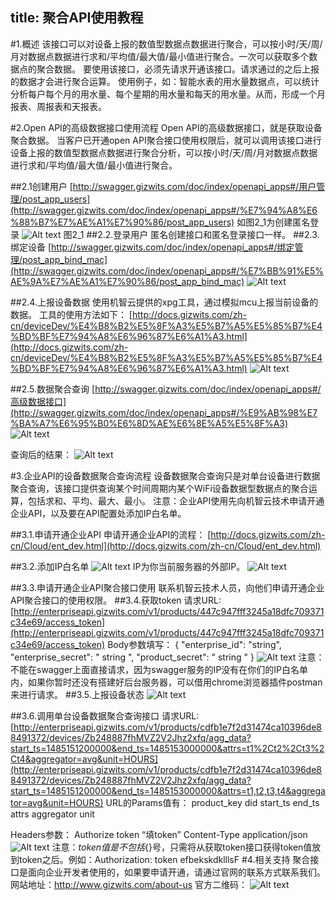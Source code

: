 title: 聚合API使用教程
----
#1.概述
该接口可以对设备上报的数值型数据点数据进行聚合，可以按小时/天/周/月对数据点数据进行求和/平均值/最大值/最小值进行聚合。一次可以获取多个数据点的聚合数据。
要使用该接口，必须先请求开通该接口。请求通过的之后上报的数据才会进行聚合运算。
使用例子，如：智能水表的用水量数据点，可以统计分析每户每个月的用水量、每个星期的用水量和每天的用水量。从而，形成一个月报表、周报表和天报表。 

#2.Open API的高级数据接口使用流程
Open API的高级数据接口，就是获取设备聚合数据。
当客户已开通open API聚合接口使用权限后，就可以调用该接口进行设备上报的数值型数据点数据进行聚合分析，可以按小时/天/周/月对数据点数据进行求和/平均值/最大值/最小值进行聚合。

##2.1创建用户
[http://swagger.gizwits.com/doc/index/openapi_apps#/用户管理/post_app_users](http://swagger.gizwits.com/doc/index/openapi_apps#/%E7%94%A8%E6%88%B7%E7%AE%A1%E7%90%86/post_app_users)
如图2_1为创建匿名登录
![Alt text](/assets/zh-cn/UserManual/DataAPI/1486538498852.png)
图2_1
##2.2.登录用户
匿名创建接口和匿名登录接口一样。
##2.3.绑定设备
[http://swagger.gizwits.com/doc/index/openapi_apps#/绑定管理/post_app_bind_mac](http://swagger.gizwits.com/doc/index/openapi_apps#/%E7%BB%91%E5%AE%9A%E7%AE%A1%E7%90%86/post_app_bind_mac)
![Alt text](/assets/zh-cn/UserManual/DataAPI/1486542205826.png)

##2.4.上报设备数据
使用机智云提供的xpg工具，通过模拟mcu上报当前设备的数据。
工具的使用方法如下：
[http://docs.gizwits.com/zh-cn/deviceDev/%E4%B8%B2%E5%8F%A3%E5%B7%A5%E5%85%B7%E4%BD%BF%E7%94%A8%E6%96%87%E6%A1%A3.html](http://docs.gizwits.com/zh-cn/deviceDev/%E4%B8%B2%E5%8F%A3%E5%B7%A5%E5%85%B7%E4%BD%BF%E7%94%A8%E6%96%87%E6%A1%A3.html)
![Alt text](/assets/zh-cn/UserManual/DataAPI/1486543125080.png)

##2.5.数据聚合查询
[http://swagger.gizwits.com/doc/index/openapi_apps#/高级数据接口](http://swagger.gizwits.com/doc/index/openapi_apps#/%E9%AB%98%E7%BA%A7%E6%95%B0%E6%8D%AE%E6%8E%A5%E5%8F%A3)
![Alt text](/assets/zh-cn/UserManual/DataAPI/1486543163248.png)

查询后的结果：
![Alt text](/assets/zh-cn/UserManual/DataAPI/1486543295027.png)

#3.企业API的设备数据聚合查询流程
设备数据聚合查询只是对单台设备进行数据聚合查询，该接口提供查询某个时间周期内某个WiFi设备数据型数据点的聚合运算，包括求和、平均、最大、最小。
注意：企业API使用先向机智云技术申请开通企业API，以及要在API配置处添加IP白名单。

##3.1.申请开通企业API
申请开通企业API的流程：
[http://docs.gizwits.com/zh-cn/Cloud/ent_dev.html](http://docs.gizwits.com/zh-cn/Cloud/ent_dev.html)

##3.2.添加IP白名单
![Alt text](/assets/zh-cn/UserManual/DataAPI/1486543738812.png)
IP为你当前服务器的外部IP。
![Alt text](/assets/zh-cn/UserManual/DataAPI/1486543816467.png)

##3.3.申请开通企业API聚合接口使用
联系机智云技术人员，向他们申请开通企业API聚合接口的使用权限。
##3.4.获取token
请求URL: 
[http://enterpriseapi.gizwits.com/v1/products/447c947fff3245a18dfc709371c34e69/access_token](http://enterpriseapi.gizwits.com/v1/products/447c947fff3245a18dfc709371c34e69/access_token)
Body参数填写：
{
  "enterprise_id": "string",
  "enterprise_secret": " string ",
  "product_secret": " string "
}
![Alt text](/assets/zh-cn/UserManual/DataAPI/1486543902362.png)
注意：不能在swagger上面直接请求，因为swagger服务的IP没有在你们的IP白名单内，如果你暂时还没有搭建好后台服务器，可以借用chrome浏览器插件postman来进行请求。
##3.5.上报设备状态
![Alt text](/assets/zh-cn/UserManual/DataAPI/1486543926801.png)

##3.6.调用单台设备数据聚合查询接口
请求URL:
[http://enterpriseapi.gizwits.com/v1/products/cdfb1e7f2d31474ca10396de88491372/devices/Zb248887fhMVZ2V2Jhz2xfq/agg_data?start_ts=1485151200000&end_ts=1485153000000&attrs=t1%2Ct2%2Ct3%2Ct4&aggregator=avg&unit=HOURS](http://enterpriseapi.gizwits.com/v1/products/cdfb1e7f2d31474ca10396de88491372/devices/Zb248887fhMVZ2V2Jhz2xfq/agg_data?start_ts=1485151200000&end_ts=1485153000000&attrs=t1,t2,t3,t4&aggregator=avg&unit=HOURS)
URL的Params值有：
product_key
did
start_ts
end_ts
attrs
aggregator
unit

Headers参数：
Authorize   token “填token”
Content-Type	application/json
![Alt text](/assets/zh-cn/UserManual/DataAPI/1486544088058.png)
注意：${token值}是不包括${}号，只需将从获取token接口获得token值放到token之后。例如：Authorization: token efbekskdklllsF
#4.相关支持
聚合接口是面向企业开发者使用的，如果要申请开通，请通过官网的联系方式联系我们。
网站地址：http://www.gizwits.com/about-us
官方二维码：
![Alt text](/assets/zh-cn/UserManual/DataAPI/1486544134249.png)
